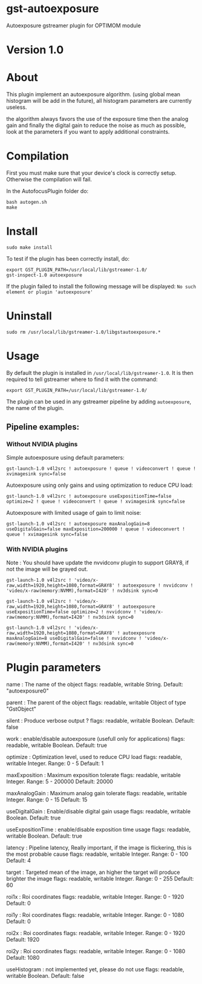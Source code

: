 # gst-autoexposure
Autoexposure gstreamer plugin for OPTIMOM module

# Version 1.0

# About

This plugin implement an autoexposure algorithm. (using global mean histogram will be add in the future), all histogram parameters are currently useless.

the algorithm always favors the use of the exposure time then the analog gain and finally the digital gain to reduce the noise as much as possible, look at the parameters if you want to apply additional constraints.


# Compilation
First you must make sure that your device's clock is correctly setup.
Otherwise the compilation will fail.

In the AutofocusPlugin folder do:

	bash autogen.sh
	make

# Install

	sudo make install

To test if the plugin has been correctly install, do:

	export GST_PLUGIN_PATH=/usr/local/lib/gstreamer-1.0/
	gst-inspect-1.0 autoexposure

If the plugin failed to install the following message will be displayed: ```No such element or plugin 'autoexposure'```

# Uninstall

	sudo rm /usr/local/lib/gstreamer-1.0/libgstautoexposure.*

# Usage

By default the plugin is installed in ```/usr/local/lib/gstreamer-1.0```. 
It is then required to tell gstreamer where to find it with the command:

	export GST_PLUGIN_PATH=/usr/local/lib/gstreamer-1.0/

The plugin can be used in any gstreamer pipeline by adding ```autoexposure```, the name of the plugin.


## Pipeline examples:

### Without NVIDIA plugins

Simple autoexposure using default parameters:

	gst-launch-1.0 v4l2src ! autoexposure ! queue ! videoconvert ! queue ! xvimagesink sync=false

Autoexposure using only gains and using optimization to reduce CPU load:

	gst-launch-1.0 v4l2src ! autoexposure useExpositionTime=false optimize=2 ! queue ! videoconvert ! queue ! xvimagesink sync=false

Autoexposure with limited usage of gain to limit noise:

	gst-launch-1.0 v4l2src ! autoexposure maxAnalogGain=8 useDigitalGain=false maxExposition=200000 ! queue ! videoconvert ! queue ! xvimagesink sync=false

### With NVIDIA plugins

Note : You should have update the nvvidconv plugin to support GRAY8, if not the image will be grayed out.

	gst-launch-1.0 v4l2src ! 'video/x-raw,width=1920,height=1080,format=GRAY8' ! autoexposure ! nvvidconv ! 'video/x-raw(memory:NVMM),format=I420' ! nv3dsink sync=0
	
	gst-launch-1.0 v4l2src ! 'video/x-raw,width=1920,height=1080,format=GRAY8' ! autoexposure useExpositionTime=false optimize=2 ! nvvidconv ! 'video/x-raw(memory:NVMM),format=I420' ! nv3dsink sync=0

	gst-launch-1.0 v4l2src ! 'video/x-raw,width=1920,height=1080,format=GRAY8' ! autoexposure maxAnalogGain=8 useDigitalGain=false ! nvvidconv ! 'video/x-raw(memory:NVMM),format=I420' ! nv3dsink sync=0

# Plugin parameters

  name                : The name of the object
                        flags: readable, writable
                        String. Default: "autoexposure0"

  parent              : The parent of the object
                        flags: readable, writable
                        Object of type "GstObject"

  silent              : Produce verbose output ?
                        flags: readable, writable
                        Boolean. Default: false

  work                : enable/disable autoexposure (usefull only for applications)
                        flags: readable, writable
                        Boolean. Default: true

  optimize            : Optimization level, used to reduce CPU load
                        flags: readable, writable
                        Integer. Range: 0 - 5 Default: 1 

  maxExposition       : Maximum exposition tolerate
                        flags: readable, writable
                        Integer. Range: 5 - 200000 Default: 20000 

  maxAnalogGain       : Maximum analog gain tolerate
                        flags: readable, writable
                        Integer. Range: 0 - 15 Default: 15 

  useDigitalGain      : Enable/disable digital gain usage
                        flags: readable, writable
                        Boolean. Default: true

  useExpositionTime   : enable/disable exposition time usage
                        flags: readable, writable
                        Boolean. Default: true

  latency             : Pipeline latency, Really important, if the image is flickering, this is the most probable cause
                        flags: readable, writable
                        Integer. Range: 0 - 100 Default: 4 

  target              : Targeted mean of the image, an higher the target will produce brighter the image
                        flags: readable, writable
                        Integer. Range: 0 - 255 Default: 60 

  roi1x               : Roi coordinates
                        flags: readable, writable
                        Integer. Range: 0 - 1920 Default: 0 

  roi1y               : Roi coordinates
                        flags: readable, writable
                        Integer. Range: 0 - 1080 Default: 0 

  roi2x               : Roi coordinates
                        flags: readable, writable
                        Integer. Range: 0 - 1920 Default: 1920 

  roi2y               : Roi coordinates
                        flags: readable, writable
                        Integer. Range: 0 - 1080 Default: 1080 

  useHistogram        : not implemented yet, please do not use
                        flags: readable, writable
                        Boolean. Default: false


